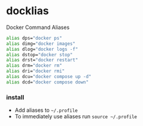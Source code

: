 # docklias
Docker Command Aliases



```sh
alias dps="docker ps"
alias dimg="docker images"
alias dlog="docker logs -f"
alias dstop="docker stop"
alias drst="docker restart"
alias drm="docker rm"
alias dri="docker rmi"
alias dcu="docker compose up -d"
alias dcd="docker compose down"
```

### install
- Add aliases to `~/.profile`
- To immediately use aliases run `source ~/.profile`
